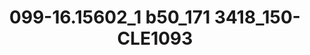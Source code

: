 ---
title: 099-16.15602_1 b50_171 3418_150-CLE1093
image: 099-16.15602_1 b50_171 3418_150-CLE1093.jpg
brand: sposo
layout: vestito
---